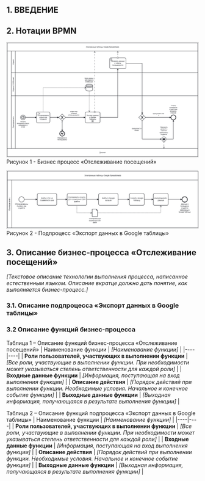 ## 1. ВВЕДЕНИЕ

## 2. Нотации BPMN  

![<БП Отслеживание посещений>](BAtest1_main.png)   
Рисунок 1 - Бизнес процесс «Отслеживание посещений»

![<Подпроцесс Экспорт данных>](BAtest1_sub.png)   
Рисунок 2 - Подпроцесс «Экспорт данных в Google таблицы»

## 3.	Описание бизнес-процесса «Отслеживание посещений»
*[Текстовое описание технологии выполнения процесса, написанное естественным языком. Описание вкратце должно дать понятие, как выполняется бизнес-процесс.]*

### 3.1. Описание подпроцесса «Экспорт данных в Google таблицы»

### 3.2	Описание функций бизнес-процесса 

Таблица 1 – Описание функций бизнес-процесса «Отслеживание посещений»
| Наименование функции | *[Наименование функции]* |
|----|----|
| **Роли пользователей, участвующих в выполнении функции** | *[Все роли, участвующие в выполнении функции. При необходимости может указываться степень ответственности для каждой роли]* |
| **Входные данные функции** | *[Информация, поступающая на вход выполнения функции]* |
| **Описание действия** | *[Порядок действий при выполнении функции. Необходимые условия. Начальное и конечное событие функции]* |
| **Выходные данные функции** | *[Выходная информация, получающаяся в результате выполнения функции]* |   



Таблица 2 – Описание функций подпроцесса «Экспорт данных в Google таблицы»
| Наименование функции | *[Наименование функции]* |
|----|----|
| **Роли пользователей, участвующих в выполнении функции** | *[Все роли, участвующие в выполнении функции. При необходимости может указываться степень ответственности для каждой роли]* |
| **Входные данные функции** | *[Информация, поступающая на вход выполнения функции]* |
| **Описание действия** | *[Порядок действий при выполнении функции. Необходимые условия. Начальное и конечное событие функции]* |
| **Выходные данные функции** | *[Выходная информация, получающаяся в результате выполнения функции]* |